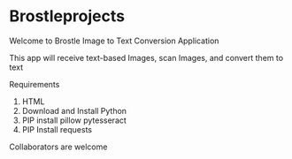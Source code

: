 # Brostleprojects

Welcome to Brostle Image to Text Conversion Application

This app will receive text-based Images, scan Images, and convert them to text 

Requirements
1. HTML
2. Download and Install Python
3. PIP install pillow pytesseract 
4. PIP Install requests

Collaborators are welcome
